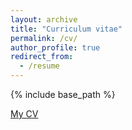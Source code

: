 ```yaml
---
layout: archive
title: "Curriculum vitae"
permalink: /cv/
author_profile: true
redirect_from:
  - /resume
---
```


{% include base_path %}

[My CV](_pages/CV_231110.pdf)

